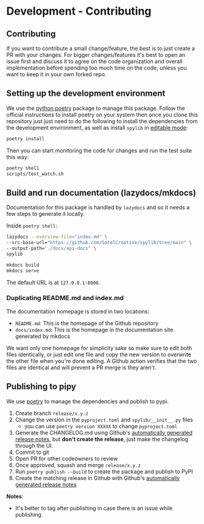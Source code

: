# Development - Contributing

## Contributing

If you want to contribute a small change/feature, the best is to just create a PR with
your changes.
For bigger changes/features it's best to open an issue first and discuss it to agree
on the code organization and overall implementation before spending too much time on
the code, unless you want to keep it in your own forked repo.

## Setting up the development environment

We use the [python poetry](https://python-poetry.org/) package to manage this package.
Follow the official instructions to install poetry on your system then once you clone
this repository just just need to do the following to install the dependencies from
the development environment, as well as install `spylib` in
[editable mode](https://pip.pypa.io/en/stable/cli/pip_install/#install-editable):

```bash
poetry install
```

Then you can start monitoring the code for changes and run the test suite this way:

```bash
poetry shell
scripts/test_watch.sh
```

## Build and run documentation (lazydocs/mkdocs)

Documentation for this package is handled by `lazydocs` and so it needs a few steps to generate it locally.

Inside `poetry shell`:

```bash
lazydocs --overview-file="index.md" \
--src-base-url="https://github.com/SatelCreative/spylib/tree/main" \
--output-path="./docs/api-docs" \
spylib

mkdocs build
mkdocs serve
```

The default URL is at `127.0.0.1:8000`.

### Duplicating README.md and index.md

The documentation homepage is stored in two locations:

* `README.md`: This is the homepage of the Github repository
* `docs/index.md`: This is the homepage in the documentation site generated by mkdocs

We want only one homepage for simplicity sake so make sure to edit both files identically,
or just edit one file and copy the new version to overwrite the other file when you're done editing.
A Github action verifies that the two files are identical and will prevent a PR merge is they aren't.

## Publishing to pipy

We use [poetry](https://python-poetry.org/) to manage the dependencies and publish to pypi.


1. Create branch `release/x.y.z`
2. Change the version in the `pyproject.toml` and `spylib/__init__.py` files
    * you can use `poetry version XXXXX` to change `pyproject.toml`
3. Generate the CHANGELOG.md using Github's [automatically generated release notes](https://docs.github.com/en/repositories/releasing-projects-on-github/automatically-generated-release-notes),
   but **don't create the release**, just make the changelog through the UI.
3. Commit to git
4. Open PR for other codeowners to review
5. Once approved, squash and merge `release/x.y.z`
6. Run `poetry publish --build` to create the package and publish to PyPI
7. Create the matching release in Github with Github's
[automatically generated release notes](https://docs.github.com/en/repositories/releasing-projects-on-github/automatically-generated-release-notes)

**Notes**:

- It's better to tag after publishing in case there is an issue while publishing
